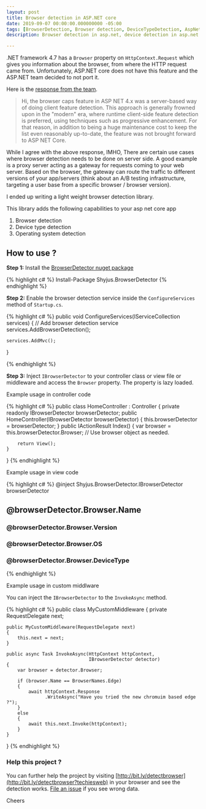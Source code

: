 ```yaml
---
layout: post
title: Browser detection in ASP.NET core
date: 2019-09-07 00:00:00.000000000 -05:00
tags: [BrowserDetection, Browser detection, DeviceTypeDetection, AspNet core Browser detection, Operating System detection]
description: Browser detection in asp.net, device detection in asp.net core, operating system detection in asp.net core

---
```


.NET framework 4.7 has a `Browser` property on `HttpContext.Request` which gives you information about the browser, from where the HTTP request came from. Unfortunately, ASP.NET core does not have this feature and the ASP.NET team decided to not port it.

Here is the [response from the team](https://github.com/aspnet/AspNetCore/issues/7033).

> Hi, the browser caps feature in ASP NET 4.x was a server-based way of doing client feature detection. This approach is generally frowned upon in the "modern" era, where runtime client-side feature detection is preferred, using techniques such as progressive enhancement. For that reason, in addition to being a huge maintenance cost to keep the list even reasonably up-to-date, the feature was not brought forward to ASP NET Core.

While I agree with the above response, IMHO, There are certain use cases where browser detection needs to be done on server side. A good example is a proxy server acting as a gateway for requests coming to your web server. Based on the browser, the gateway can route the traffic to different versions of your app/servers (think about an A/B testing infrastructure, targeting a user base from a specific browser / browser version).

I ended up writing a light weight browser detection library.

This library adds the following capabilities to your asp net core app

1. Browser detection
2. Device type detection
3. Operating system detection

## How to use ?

**Step 1:**
Install the [BrowserDetector nuget package](https://www.nuget.org/packages/Shyjus.BrowserDetector/)


{% highlight c# %}
Install-Package Shyjus.BrowserDetector
{% endhighlight %}

**Step 2:** Enable the browser detection service inside the `ConfigureServices` method of `Startup.cs`.

{% highlight c# %}
public void ConfigureServices(IServiceCollection services)
{
    // Add browser detection service
    services.AddBrowserDetection();

    services.AddMvc();
}

{% endhighlight %}

**Step 3:** Inject `IBrowserDetector` to your controller class or view file or middleware and access the `Browser` property. The property is lazy loaded.

Example usage in controller code

{% highlight c# %}
public class HomeController : Controller
{
    private readonly IBrowserDetector browserDetector;
    public HomeController(IBrowserDetector browserDetector)
    {
        this.browserDetector = browserDetector;
    }
    public IActionResult Index()
    {
        var browser = this.browserDetector.Browser;
        // Use browser object as needed.

        return View();
    }
}
{% endhighlight %}

Example usage in view code

{% highlight c# %}
@inject Shyjus.BrowserDetector.IBrowserDetector browserDetector

<h2> @browserDetector.Browser.Name </h2>
<h3> @browserDetector.Browser.Version </h3>
<h3> @browserDetector.Browser.OS </h3>
<h3> @browserDetector.Browser.DeviceType </h3>

{% endhighlight %}

Example usage in custom middlware

You can inject the `IBrowserDetector` to the `InvokeAsync` method.

{% highlight c# %}
public class MyCustomMiddleware
{
    private RequestDelegate next;

    public MyCustomMiddleware(RequestDelegate next)
    {
        this.next = next;
    }

    public async Task InvokeAsync(HttpContext httpContext,
                                  IBrowserDetector detector)
    {
        var browser = detector.Browser;

        if (browser.Name == BrowserNames.Edge)
        {
            await httpContext.Response
                  .WriteAsync("Have you tried the new chromuim based edge ?");
        }
        else
        {
            await this.next.Invoke(httpContext);
        }
    }
}
{% endhighlight %}

### Help this project ?

You can further help the project by visiting [http://bit.ly/detectbrowser](http://bit.ly/detectbrowser?techiesweb) in your browser and see the detection works. [File an issue](https://github.com/kshyju/BrowserDetector/issues/new) if you see wrong data.

Cheers


